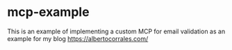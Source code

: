 # mcp-example
This is an example of implementing a custom MCP for email validation as an example for my blog https://albertocorrales.com/
